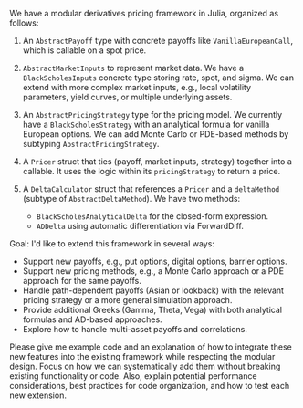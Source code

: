 We have a modular derivatives pricing framework in Julia, organized as follows:

1. An `AbstractPayoff` type with concrete payoffs like `VanillaEuropeanCall`, which is callable on a spot price.

2. `AbstractMarketInputs` to represent market data. We have a `BlackScholesInputs` concrete type storing rate, spot, and sigma. We can extend with more complex market inputs, e.g., local volatility parameters, yield curves, or multiple underlying assets.

3. An `AbstractPricingStrategy` type for the pricing model. We currently have a `BlackScholesStrategy` with an analytical formula for vanilla European options. We can add Monte Carlo or PDE-based methods by subtyping `AbstractPricingStrategy`.

4. A `Pricer` struct that ties (payoff, market inputs, strategy) together into a callable. It uses the logic within its `pricingStrategy` to return a price.

5. A `DeltaCalculator` struct that references a `Pricer` and a `deltaMethod` (subtype of `AbstractDeltaMethod`). We have two methods: 
   - `BlackScholesAnalyticalDelta` for the closed-form expression.
   - `ADDelta` using automatic differentiation via ForwardDiff.

Goal: I'd like to extend this framework in several ways:
- Support new payoffs, e.g., put options, digital options, barrier options.
- Support new pricing methods, e.g., a Monte Carlo approach or a PDE approach for the same payoffs.
- Handle path-dependent payoffs (Asian or lookback) with the relevant pricing strategy or a more general simulation approach.
- Provide additional Greeks (Gamma, Theta, Vega) with both analytical formulas and AD-based approaches.
- Explore how to handle multi-asset payoffs and correlations.

Please give me example code and an explanation of how to integrate these new features into the existing framework while respecting the modular design. Focus on how we can systematically add them without breaking existing functionality or code. Also, explain potential performance considerations, best practices for code organization, and how to test each new extension.
